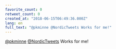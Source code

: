 ```yaml
---
favorite_count: 0
retweet_count: 0
created_at: "2018-06-15T06:49:36.000Z"
lang: en
full_text: "@pkminne @NordicTweets Works for me!"
---
```


[@pkminne](https://twitter.com/pkminne)
[@NordicTweets](https://twitter.com/NordicTweets) Works for me!
